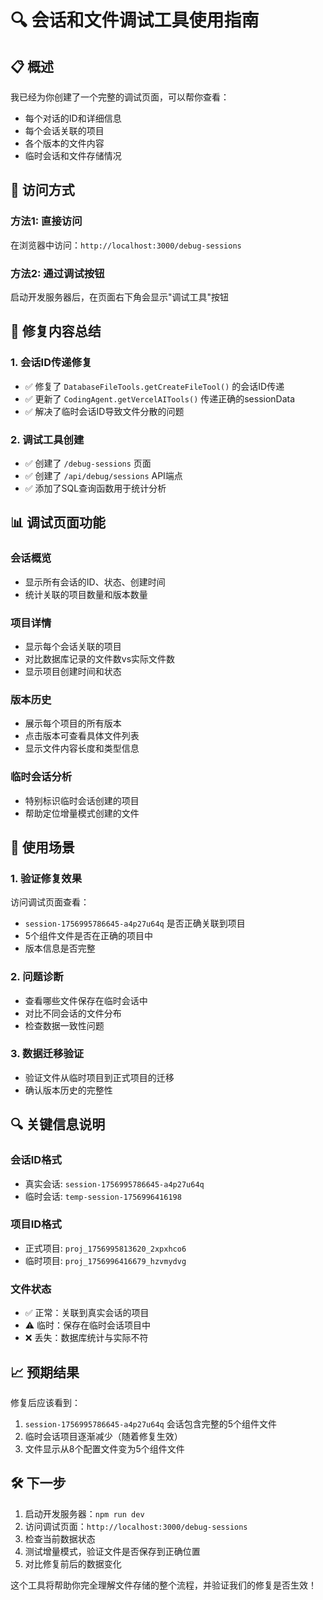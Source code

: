 # 🔍 会话和文件调试工具使用指南

## 📋 概述

我已经为你创建了一个完整的调试页面，可以帮你查看：
- 每个对话的ID和详细信息
- 每个会话关联的项目
- 各个版本的文件内容
- 临时会话和文件存储情况

## 🚀 访问方式

### 方法1: 直接访问
在浏览器中访问：`http://localhost:3000/debug-sessions`

### 方法2: 通过调试按钮
启动开发服务器后，在页面右下角会显示"调试工具"按钮

## 🔧 修复内容总结

### 1. 会话ID传递修复
- ✅ 修复了 `DatabaseFileTools.getCreateFileTool()` 的会话ID传递
- ✅ 更新了 `CodingAgent.getVercelAITools()` 传递正确的sessionData
- ✅ 解决了临时会话ID导致文件分散的问题

### 2. 调试工具创建
- ✅ 创建了 `/debug-sessions` 页面
- ✅ 创建了 `/api/debug/sessions` API端点  
- ✅ 添加了SQL查询函数用于统计分析

## 📊 调试页面功能

### 会话概览
- 显示所有会话的ID、状态、创建时间
- 统计关联的项目数量和版本数量

### 项目详情
- 显示每个会话关联的项目
- 对比数据库记录的文件数vs实际文件数
- 显示项目创建时间和状态

### 版本历史
- 展示每个项目的所有版本
- 点击版本可查看具体文件列表
- 显示文件内容长度和类型信息

### 临时会话分析
- 特别标识临时会话创建的项目
- 帮助定位增量模式创建的文件

## 🎯 使用场景

### 1. 验证修复效果
访问调试页面查看：
- `session-1756995786645-a4p27u64q` 是否正确关联到项目
- 5个组件文件是否在正确的项目中
- 版本信息是否完整

### 2. 问题诊断
- 查看哪些文件保存在临时会话中
- 对比不同会话的文件分布
- 检查数据一致性问题

### 3. 数据迁移验证
- 验证文件从临时项目到正式项目的迁移
- 确认版本历史的完整性

## 🔍 关键信息说明

### 会话ID格式
- 真实会话: `session-1756995786645-a4p27u64q`
- 临时会话: `temp-session-1756996416198`

### 项目ID格式  
- 正式项目: `proj_1756995813620_2xpxhco6`
- 临时项目: `proj_1756996416679_hzvmydvg`

### 文件状态
- ✅ 正常：关联到真实会话的项目
- ⚠️ 临时：保存在临时会话项目中
- ❌ 丢失：数据库统计与实际不符

## 📈 预期结果

修复后应该看到：
1. `session-1756995786645-a4p27u64q` 会话包含完整的5个组件文件
2. 临时会话项目逐渐减少（随着修复生效）
3. 文件显示从8个配置文件变为5个组件文件

## 🛠️ 下一步

1. 启动开发服务器：`npm run dev`
2. 访问调试页面：`http://localhost:3000/debug-sessions` 
3. 检查当前数据状态
4. 测试增量模式，验证文件是否保存到正确位置
5. 对比修复前后的数据变化

这个工具将帮助你完全理解文件存储的整个流程，并验证我们的修复是否生效！
